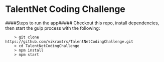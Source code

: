 # TalentNet Coding Challenge

####Steps to run the app#####
Checkout this repo, install dependencies, then start the gulp process with the following:

```
	> git clone https://github.com/vikramtrs/TalentNetCodingChallenge.git
	> cd TalentNetCodingChallenge
	> npm install
	> npm start
```
